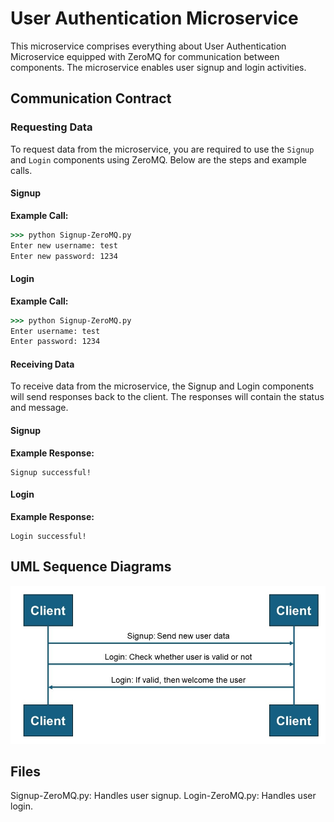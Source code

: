 # User Authentication Microservice
This microservice comprises everything about User Authentication Microservice equipped with ZeroMQ for communication between components. The microservice enables user signup and login activities.

## Communication Contract

### Requesting Data
To request data from the microservice, you are required to use the `Signup` and `Login` components using ZeroMQ. Below are the steps and example calls.

#### Signup
**Example Call:**
```cmd
>>> python Signup-ZeroMQ.py
Enter new username: test
Enter new password: 1234
```

#### Login
**Example Call:**
```cmd
>>> python Signup-ZeroMQ.py
Enter username: test
Enter password: 1234
```

#### Receiving Data
To receive data from the microservice, the Signup and Login components will send responses back to the client. The responses will contain the status and message.

#### Signup
**Example Response:**
```
Signup successful!
```

#### Login
**Example Response:**
```
Login successful!
```

## UML Sequence Diagrams
![CS 361 Microservice A](https://raw.githubusercontent.com/NobleHuang/CS361-Microservice-A/main/UML-seq-diagram.jpg)

## Files
Signup-ZeroMQ.py: Handles user signup.
Login-ZeroMQ.py: Handles user login.
